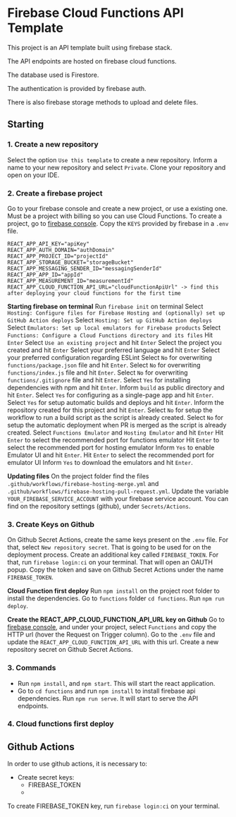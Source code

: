 # Firebase Cloud Functions API Template

This project is an API template built using firebase stack.

The API endpoints are hosted on firebase cloud functions.

The database used is Firestore.

The authentication is provided by firebase auth.

There is also firebase storage methods to upload and delete files.

## Starting

### 1. Create a new repository

Select the option `Use this template` to create a new repository.
Inform a name to your new repository and select `Private`.
Clone your repository and open on your IDE.

### 2. Create a firebase project

Go to your firebase console and create a new project, or use a existing one. Must be a project with billing so you can use Cloud Functions.
To create a project, go to [firebase console](https://console.firebase.google.com/). Copy the `KEYS` provided by firebase in a `.env` file.

```
REACT_APP_API_KEY="apiKey"
REACT_APP_AUTH_DOMAIN="authDomain"
REACT_APP_PROJECT_ID="projectId"
REACT_APP_STORAGE_BUCKET="storageBucket"
REACT_APP_MESSAGING_SENDER_ID="messagingSenderId"
REACT_APP_APP_ID="appId"
REACT_APP_MEASUREMENT_ID="measurementId"
REACT_APP_CLOUD_FUNCTION_API_URL="cloudFunctionApiUrl" -> find this after deploying your cloud functions for the first time
```

**Starting firebase on terminal**
Run `firebase init` on terminal
Select `Hosting: Configure files for Firebase Hosting and (optionally) set up GitHub Action deploys`
Select `Hosting: Set up GitHub Action deploys`
Select `Emulators: Set up local emulators for Firebase products`
Select `Functions: Configure a Cloud Functions directory and its files`
Hit `Enter`
Select `Use an existing project` and hit `Enter`
Select the project you created and hit `Enter`
Select your preferred language and hit `Enter`
Select your preferred configuration regarding ESLint
Select `No` for overwriting `functions/package.json` file and hit `Enter`.
Select `No` for overwriting `functions/index.js` file and hit `Enter`.
Select `No` for overwriting `functions/.gitignore` file and hit `Enter`.
Select `Yes` for installing dependencies with npm and hit `Enter`.
Inform `build` as public directory and hit `Enter`.
Select `Yes` for configuring as a single-page app and hit `Enter`.
Select `Yes` for setup automatic builds and deploys and hit `Enter`.
Inform the repository created for this project and hit `Enter`.
Select `No` for setup the workflow to run a build script as the script is already created.
Select `No` for setup the automatic deployment when PR is merged as the script is already created.
Select `Functions Emulator` and `Hosting Emulator` and hit `Enter`
Hit `Enter` to select the recommended port for functions emulator
Hit `Enter` to select the recommended port for hosting emulator
Inform `Yes` to enable Emulator UI and hit `Enter`.
Hit `Enter` to select the recommended port for emulator
UI
Inform `Yes` to download the emulators and hit `Enter`.

**Updating files**
On the project folder find the files `.github/workflows/firebase-hosting-merge.yml` and `.github/workflows/firebase-hosting-pull-request.yml`.
Update the variable `YOUR_FIREBASE_SERVICE_ACCOUNT` with your firebase service account. You can find on the repository settings (github), under `Secrets/Actions`.

### 3. Create Keys on Github

On Github Secret Actions, create the same keys present on the `.env` file. For that, select `New repository secret`. That is going to be used for on the deployment process.
Create an additional key called `FIREBASE_TOKEN`. For that, run `firebase login:ci` on your terminal. That will open an OAUTH popup.
Copy the token and save on Github Secret Actions under the name `FIREBASE_TOKEN`.

**Cloud Function first deploy**
Run `npm install` on the project root folder to install the dependencies.
Go to `functions` folder `cd functions`.
Run `npm run deploy`.

**Create the REACT_APP_CLOUD_FUNCTION_API_URL key on Github**
Go to [firebase console](https://console.firebase.google.com/), and under your project, select `Functions` and copy the HTTP url (hover the Request on Trigger column).
Go to the `.env` file and update the `REACT_APP_CLOUD_FUNCTION_API_URL` with this url.
Create a new repository secret on Github Secret Actions.

### 3. Commands

- Run `npm install`, and `npm start`. This will start the react application.
- Go to `cd functions` and run `npm install` to install firebase api dependencies. Run `npm run serve`. It will start to serve the API endpoints.

### 4. Cloud functions first deploy

## Github Actions

In order to use github actions, it is necessary to:

- Create secret keys:
  - FIREBASE_TOKEN
  -

To create FIREBASE_TOKEN key, run `firebase login:ci` on your terminal.
